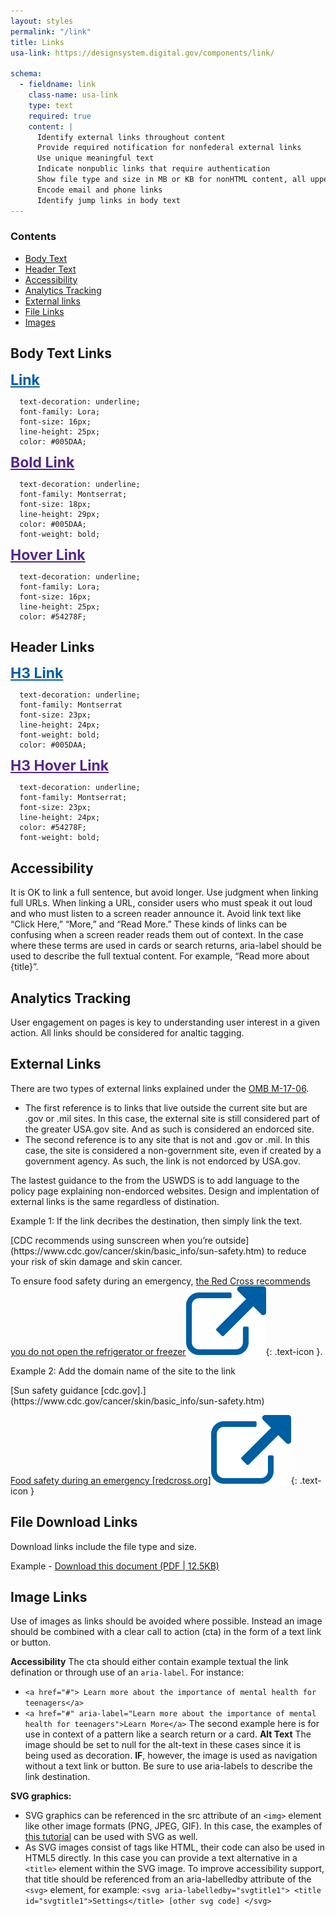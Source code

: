 ```yaml
---
layout: styles
permalink: "/link"
title: Links
usa-link: https://designsystem.digital.gov/components/link/

schema: 
  - fieldname: link
    class-name: usa-link
    type: text
    required: true
    content: |
      Identify external links throughout content
      Provide required notification for nonfederal external links
      Use unique meaningful text
      Indicate nonpublic links that require authentication
      Show file type and size in MB or KB for nonHTML content, all uppercase, comma for separator 
      Encode email and phone links
      Identify jump links in body text
---
```



### Contents
- [Body Text](#body)
- [Header Text](#header)
- [Accessibility](#acc)
- [Analytics Tracking](#tracking)
- [External links](#ext)
- [File Links](#files)
- [Images](#image)

<a name="body"></a>
## Body Text Links



<a href="" style="text-decoration: underline; font-size: 23px; line-height: 24px; font-weight: bold; color: #005DAA">Link</a>

      text-decoration: underline;
      font-family: Lora;
      font-size: 16px;
      line-height: 25px;
      color: #005DAA;
  
<a href="" style="text-decoration: underline; font-size: 23px; line-height: 24px; color: #54278F; font-weight: bold;">Bold Link</a>

      text-decoration: underline;
      font-family: Montserrat;
      font-size: 18px;
      line-height: 29px;
      color: #005DAA;
      font-weight: bold;

<a href="" style="text-decoration: underline; font-size: 23px; line-height: 24px; color: #54278F; font-weight: bold;">Hover Link</a>

      text-decoration: underline;
      font-family: Lora;
      font-size: 16px;
      line-height: 25px;
      color: #54278F;

<a name="header"></a>
## Header Links


<a href="" style="text-decoration: underline; font-size: 23px; line-height: 24px; font-weight: bold; color: #005DAA">H3 Link</a>

      text-decoration: underline;
      font-family: Montserrat
      font-size: 23px;
      line-height: 24px;
      font-weight: bold;
      color: #005DAA;
  
<a href="" style="text-decoration: underline; font-size: 23px; line-height: 24px; color: #54278F; font-weight: bold;">H3 Hover Link</a>

      text-decoration: underline;
      font-family: Montserrat;
      font-size: 23px;
      line-height: 24px;
      color: #54278F;
      font-weight: bold;



<a name="acc"></a>
## Accessibility

It is OK to link a full sentence, but avoid longer.
Use judgment when linking full URLs. When linking a URL, consider users who must speak it out loud and who must listen to a screen reader announce it.
Avoid link text like “Click Here,” “More,” and “Read More.” These kinds of links can be confusing when a screen reader reads them out of context.
In the case where these terms are used in cards or search returns, aria-label should be used to describe the full textual content. For example, “Read more about {title}”.

<a name="tracking"></a>
## Analytics Tracking 
User engagement on pages is key to understanding user interest in a given action. All links should be considered for analtic tagging.

<a name="ext"></a>
## External Links
There are two types of external links explained under the [OMB M-17-06](https://digital.gov/resources/required-web-content-and-links/#external-links). 
- The first reference is to links that live outside the current site but are .gov or .mil sites. In this case, the external site is still considered part of the greater USA.gov site. And as such is considered an endorced site. 
- The second reference is to any site that is not and .gov or .mil. In this case, the site is considered a non-government site, even if created by a government agency. As such, the link is not endorced by USA.gov. 

The lastest guidance to the from the USWDS is to add language to the policy page explaining non-endorced websites. Design and implentation of external links is the same regardless of distination. 

Example 1: If the link decribes the destination, then simply link the text.

<div class="quote"  markdown="1">
[CDC recommends using sunscreen when you’re outside](https://www.cdc.gov/cancer/skin/basic_info/sun-safety.htm) to reduce your risk of skin damage and skin cancer.

To ensure food safety during an emergency, [the Red Cross recommends you do not open the refrigerator or freezer](https://www.redcross.org/get-help/how-to-prepare-for-emergencies/types-of-emergencies/food-safety.html)![external](/assets/img/usa-icons/external-link.svg){: .text-icon }.
</div>

Example 2: Add the domain name of the site to the link

<div class="quote"  markdown="1">
[Sun safety guidance [cdc.gov].](https://www.cdc.gov/cancer/skin/basic_info/sun-safety.htm)

[Food safety during an emergency [redcross.org]](https://www.redcross.org/get-help/how-to-prepare-for-emergencies/types-of-emergencies/food-safety.html)![external](/assets/img/usa-icons/external-link.svg){: .text-icon }
</div>

<a name="files"></a>
## File Download Links
Download links include the file type and size.

Example - <a href="">Download this document (PDF | 12.5KB)</a>

<a name="image"></a>
## Image Links
Use of images as links should be avoided where possible. Instead an image should be combined with a clear call to action (cta) in the form of a text link or button.

**Accessibility**
The cta should either contain example textual the link defination or through use of an `aria-label`.
For instance:
- `<a href="#"> Learn more about the importance of mental health for teenagers</a>`
- `<a href="#" aria-label="Learn more about the importance of mental health for teenagers">Learn More</a>`
The second example here is for use in context of a pattern like a search return or a card.
**Alt Text** The image should be set to null for the alt-text in these cases since it is being used as decoration.
**IF**, however, the image is used as navigation without a text link or button. Be sure to use aria-labels to describe the link destination.

**SVG graphics:**

- SVG graphics can be referenced in the src attribute of an `<img>` element like other image formats (PNG, JPEG, GIF). In this case, the examples of [this tutorial](https://www.w3.org/WAI/tutorials/images/) can be used with SVG as well.
- As SVG images consist of tags like HTML, their code can also be used in HTML5 directly. In this case you can provide a text alternative in a `<title>` element within the SVG image. To improve accessibility support, that title should be referenced from an aria-labelledby attribute of the `<svg>` element, for example: `<svg aria-labelledby="svgtitle1"> <title id="svgtitle1">Settings</title> [other svg code] </svg>`